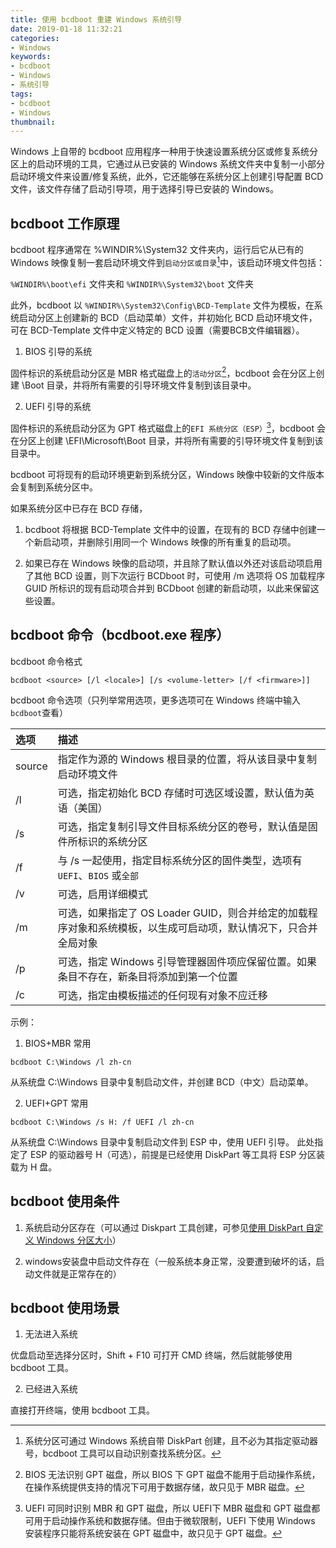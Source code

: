 ```yaml
---
title: 使用 bcdboot 重建 Windows 系统引导
date: 2019-01-18 11:32:21
categories:
- Windows
keywords:
- bcdboot
- Windows
- 系统引导
tags:
- bcdboot
- Windows
thumbnail:
---
```


Windows 上自带的 bcdboot 应用程序一种用于快速设置系统分区或修复系统分区上的启动环境的工具，它通过从已安装的 Windows 系统文件夹中复制一小部分启动环境文件来设置/修复系统，此外，它还能够在系统分区上创建引导配置 BCD 文件，该文件存储了启动引导项，用于选择引导已安装的 Windows。

## bcdboot 工作原理
bcdboot 程序通常在 %WINDIR%\System32 文件夹内，运行后它从已有的 Windows 映像复制一套启动环境文件到``启动分区或目录``[^1]中，该启动环境文件包括：

``%WINDIR%\boot\efi`` 文件夹和 ``%WINDIR%\System32\boot`` 文件夹

此外，bcdboot 以 ``%WINDIR%\System32\Config\BCD-Template`` 文件为模板，在系统启动分区上创建新的 BCD（启动菜单）文件，并初始化 BCD 启动环境文件，可在 BCD-Template 文件中定义特定的 BCD 设置（需要BCB文件编辑器）。

1. BIOS 引导的系统

固件标识的系统启动分区是 MBR 格式磁盘上的``活动分区``[^2]，bcdboot 会在分区上创建 \Boot 目录，并将所有需要的引导环境文件复制到该目录中。

2. UEFI 引导的系统

固件标识的系统启动分区为 GPT 格式磁盘上的``EFI 系统分区（ESP）``[^3]，bcdboot 会在分区上创建 \EFI\Microsoft\Boot 目录，并将所有需要的引导环境文件复制到该目录中。

[^1]: 系统分区可通过 Windows 系统自带 DiskPart 创建，且不必为其指定驱动器号，bcdboot 工具可以自动识别查找系统分区。

[^2]: BIOS 无法识别 GPT 磁盘，所以 BIOS 下 GPT 磁盘不能用于启动操作系统，在操作系统提供支持的情况下可用于数据存储，故只见于 MBR 磁盘。

[^3]: UEFI 可同时识别 MBR 和 GPT 磁盘，所以 UEFI下 MBR 磁盘和 GPT 磁盘都可用于启动操作系统和数据存储。但由于微软限制，UEFI 下使用 Windows 安装程序只能将系统安装在 GPT 磁盘中，故只见于 GPT 磁盘。

bcdboot 可将现有的启动环境更新到系统分区，Windows 映像中较新的文件版本会复制到系统分区中。

如果系统分区中已存在 BCD 存储，

1. bcdboot 将根据 BCD-Template 文件中的设置，在现有的 BCD 存储中创建一个新启动项，并删除引用同一个 Windows 映像的所有重复的启动项。

2. 如果已存在 Windows 映像的启动项，并且除了默认值以外还对该启动项启用了其他 BCD 设置，则下次运行 BCDboot 时，可使用 /m 选项将 OS 加载程序 GUID 所标识的现有启动项合并到 BCDboot 创建的新启动项，以此来保留这些设置。

## bcdboot 命令（bcdboot.exe 程序）

bcdboot 命令格式

```
bcdboot <source> [/l <locale>] [/s <volume-letter> [/f <firmware>]]
```

bcdboot 命令选项（只列举常用选项，更多选项可在 Windows 终端中输入``bcdboot``查看）

选项 | 描述
:--|:--
source | 指定作为源的 Windows 根目录的位置，将从该目录中复制启动环境文件
/l | 可选，指定初始化 BCD 存储时可选区域设置，默认值为英语（美国）
/s | 可选，指定复制引导文件目标系统分区的卷号，默认值是固件所标识的系统分区
/f | 与 /s 一起使用，指定目标系统分区的固件类型，选项有``UEFI``、``BIOS`` 或``全部``
/v | 可选，启用详细模式
/m | 可选，如果指定了 OS Loader GUID，则合并给定的加载程序对象和系统模板，以生成可启动项，默认情况下，只合并全局对象
/p | 可选，指定 Windows 引导管理器固件项应保留位置。如果条目不存在，新条目将添加到第一个位置
/c | 可选，指定由模板描述的任何现有对象不应迁移

示例：

1. BIOS+MBR 常用

```
bcdboot C:\Windows /l zh-cn
```
从系统盘 C:\Windows 目录中复制启动文件，并创建 BCD（中文）启动菜单。

2. UEFI+GPT 常用

```
bcdboot C:\Windows /s H: /f UEFI /l zh-cn
```
从系统盘 C:\Windows 目录中复制启动文件到 ESP 中，使用 UEFI 引导。
此处指定了 ESP 的驱动器号 H（可选），前提是已经使用 DiskPart 等工具将 ESP 分区装载为 H 盘。

## bcdboot 使用条件

1. 系统启动分区存在（可以通过 Diskpart 工具创建，可参见[使用 DiskPart 自定义 Windows 分区大小](/Evandoz/2019/DiskPart_Custom_Partition_Type_Size/)）

2. windows安装盘中启动文件存在（一般系统本身正常，没要遭到破坏的话，启动文件就是正常存在的）

## bcdboot 使用场景

1. 无法进入系统

优盘启动至选择分区时，Shift + F10 可打开 CMD 终端，然后就能够使用 bcdboot 工具。

2. 已经进入系统

直接打开终端，使用 bcdboot 工具。
